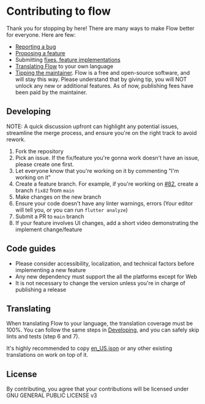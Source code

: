 # Contributing to flow

Thank you for stopping by here! There are many ways to make Flow better for
everyone. Here are few:

* [Reporting a bug](https://github.com/flow-mn/flow/issues/new/choose)
* [Proposing a feature](https://github.com/flow-mn/flow/issues/new?assignees=&labels=&projects=&template=feature_request.yaml&title=%5BFEAT%5D+)
* Submitting [fixes, feature implementations](#developing)
* [Translating Flow](#translating) to your own language
* [Tipping the maintainer](https://ko-fi.com/sadespresso). Flow is a
free and open-source software, and will stay this way. Please understand
that by giving tip, you will NOT unlock any new or additional features.
As of now, publishing fees have been paid by the maintainer.

## Developing

NOTE: A quick discussion upfront can highlight any potential issues, streamline
the merge process, and ensure you're on the right track to avoid rework.

1. Fork the repository
2. Pick an issue. If the fix/feature you're gonna work doesn't have an issue,
please create one first.
3. Let everyone know that you're working on it by commenting "I'm working on it"
4. Create a feature branch. For example, if you're working on [#82](https://github.com/flow-mn/flow/issues/82),
create a branch `fix82` from `main`
5. Make changes on the new branch
6. Ensure your code doesn't have any linter warnings, errors
(Your editor will tell you, or you can run `flutter analyze`)
7. Submit a PR to `main` branch
8. If your feature involves UI changes, add a short video demonstrating the
implement change/feature

## Code guides

* Please consider accessibility, localization, and technical factors before
implementing a new feature
* Any new dependency must support the all the platforms except for Web
* It is not necessary to change the version unless you're in charge of
publishing a release

## Translating

When translating Flow to your language, the translation coverage must be 100%.
You can follow the same steps in [Developing](#developing), and you can safely
skip lints and tests (step 6 and 7).

It's highly recommended to copy [en_US.json](./assets/l10n/en_US.json) or
any other existing translations on work on top of it.

## License

By contributing, you agree that your contributions will be licensed under
GNU GENERAL PUBLIC LICENSE v3
